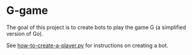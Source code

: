 # G-game

The goal of this project is to create bots to play the game G (a simplified version of Go).

See [how-to-create-a-player.py](how-to-create-a-player.py) for instructions on creating a bot.